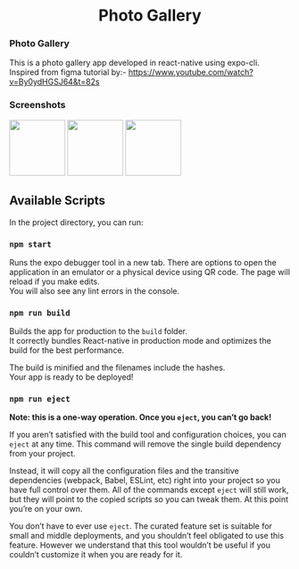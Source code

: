 <h1 align="center">Photo Gallery</h1>

### Photo Gallery

This is a photo gallery app developed in react-native using expo-cli. Inspired from figma tutorial by:- https://www.youtube.com/watch?v=By0ydHGSJ64&t=82s

### Screenshots
<img src="https://user-images.githubusercontent.com/22960998/118951278-05cf2480-b96c-11eb-94ac-1fac10f6f53a.png" style="width:100" />
<img src="https://user-images.githubusercontent.com/22960998/118951424-24352000-b96c-11eb-8eec-065fad384e28.png" style="width:100" />
<img src="https://user-images.githubusercontent.com/22960998/118951461-2a2b0100-b96c-11eb-877e-ef5e6176a12d.png" style="width:100" />

## Available Scripts

In the project directory, you can run:

### `npm start`

Runs the expo debugger tool in a new tab.
There are options to open the application in an emulator or a physical device using QR code.
The page will reload if you make edits.<br />
You will also see any lint errors in the console.

### `npm run build`

Builds the app for production to the `build` folder.<br />
It correctly bundles React-native in production mode and optimizes the build for the best performance.

The build is minified and the filenames include the hashes.<br />
Your app is ready to be deployed!

### `npm run eject`

**Note: this is a one-way operation. Once you `eject`, you can’t go back!**

If you aren’t satisfied with the build tool and configuration choices, you can `eject` at any time. This command will remove the single build dependency from your project.

Instead, it will copy all the configuration files and the transitive dependencies (webpack, Babel, ESLint, etc) right into your project so you have full control over them. All of the commands except `eject` will still work, but they will point to the copied scripts so you can tweak them. At this point you’re on your own.

You don’t have to ever use `eject`. The curated feature set is suitable for small and middle deployments, and you shouldn’t feel obligated to use this feature. However we understand that this tool wouldn’t be useful if you couldn’t customize it when you are ready for it.
